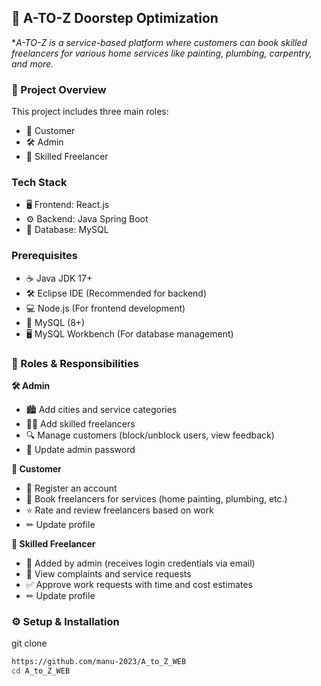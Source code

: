 ## 🚀 A-TO-Z Doorstep Optimization
 **A-TO-Z is a service-based platform where customers can book skilled freelancers for various home services like painting, plumbing, carpentry, and more.*
 
### 📌 Project Overview
This project includes three main roles:
- 👤 Customer
- 🛠 Admin
- 🎨 Skilled Freelancer

### Tech Stack
- 🖥 Frontend: React.js
- ⚙ Backend: Java Spring Boot
- 💾 Database: MySQL

### Prerequisites
- ☕ Java JDK 17+
- 🛠 Eclipse IDE (Recommended for backend)
- 💻 Node.js (For frontend development)
- 🐬 MySQL (8+)
- 🖥 MySQL Workbench (For database management)


### 🔹 Roles & Responsibilities 
**🛠 Admin**
  - 🏙 Add cities and service categories
  - 👷‍♂️ Add skilled freelancers
  - 🔍 Manage customers (block/unblock users, view feedback)
  - 🔑 Update admin password

**👤 Customer**
  - 📝 Register an account
  - 📅 Book freelancers for services (home painting, plumbing, etc.)
  - ⭐ Rate and review freelancers based on work
  - ✏ Update profile

**🎨 Skilled Freelancer**
  - 📩 Added by admin (receives login credentials via email)
  - 📜 View complaints and service requests
  - ✅ Approve work requests with time and cost estimates
  - ✏ Update profile

### ⚙ Setup & Installation
git clone 

``` sh
https://github.com/manu-2023/A_to_Z_WEB
cd A_to_Z_WEB
```


